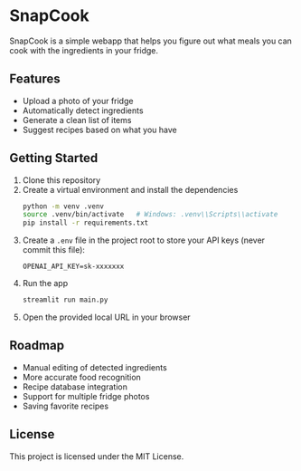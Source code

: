 # SnapCook

SnapCook is a simple webapp that helps you figure out what meals you can cook with the ingredients in your fridge.

## Features
- Upload a photo of your fridge
- Automatically detect ingredients
- Generate a clean list of items
- Suggest recipes based on what you have

## Getting Started
1. Clone this repository
2. Create a virtual environment and install the dependencies
   ```bash
   python -m venv .venv
   source .venv/bin/activate   # Windows: .venv\\Scripts\\activate
   pip install -r requirements.txt
   ```
3. Create a `.env` file in the project root to store your API keys (never commit this file):
   ```
   OPENAI_API_KEY=sk-xxxxxxx
   ```
4. Run the app
   ```bash
   streamlit run main.py
   ```
5. Open the provided local URL in your browser

## Roadmap
- Manual editing of detected ingredients
- More accurate food recognition
- Recipe database integration
- Support for multiple fridge photos
- Saving favorite recipes

## License
This project is licensed under the MIT License.